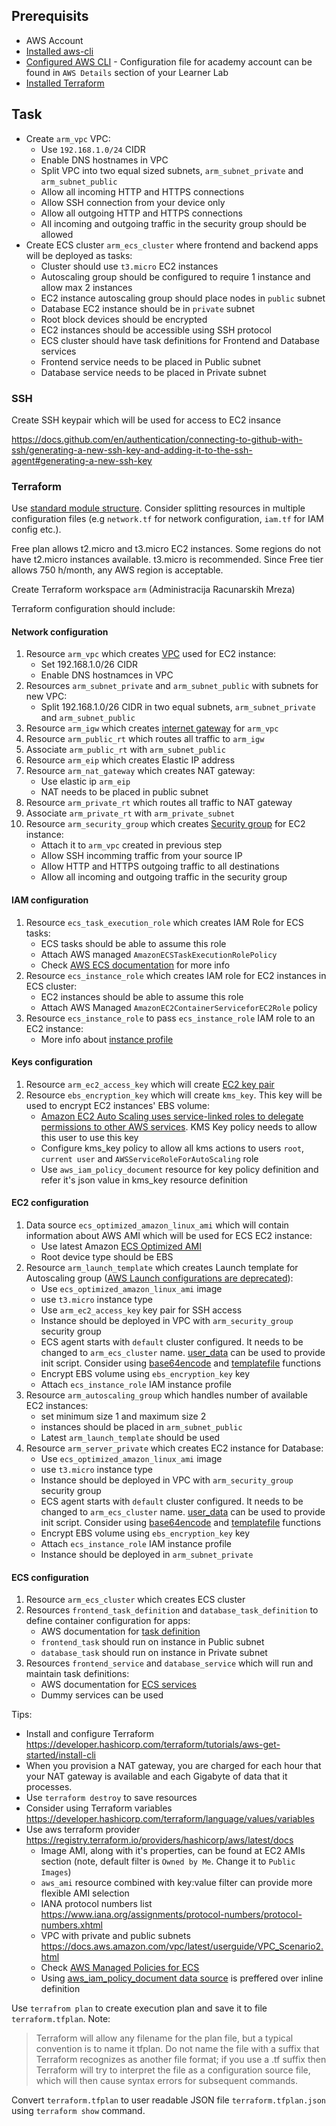 ## Prerequisits

* AWS Account
* [Installed aws-cli](https://docs.aws.amazon.com/cli/latest/userguide/getting-started-install.html)
* [Configured AWS CLI](https://docs.aws.amazon.com/cli/latest/userguide/cli-configure-files.html) - Configuration file for academy account can be found in `AWS Details` section of your Learner Lab
* [Installed Terraform](https://developer.hashicorp.com/terraform/tutorials/aws-get-started/install-cli)

## Task

* Create `arm_vpc` VPC:
    * Use `192.168.1.0/24` CIDR
    * Enable DNS hostnames in VPC
    * Split VPC into two equal sized subnets, `arm_subnet_private` and `arm_subnet_public`
    * Allow all incoming HTTP and HTTPS connections
    * Allow SSH connection from your device only
    * Allow all outgoing HTTP and HTTPS connections
    * All incoming and outgoing traffic in the security group should be allowed
* Create ECS cluster `arm_ecs_cluster` where frontend and backend apps will be deployed as tasks:
    * Cluster should use `t3.micro` EC2 instances
    * Autoscaling group should be configured to require 1 instance and allow max 2 instances
    * EC2 instance autoscaling group should place nodes in `public` subnet
    * Database EC2 instance should be in `private` subnet
    * Root block devices should be encrypted
    * EC2 instances should be accessible using SSH protocol
    * ECS cluster should have task definitions for Frontend and Database services
    * Frontend service needs to be placed in Public subnet
    * Database service needs to be placed in Private subnet

### SSH

Create SSH keypair which will be used for access to EC2 insance

https://docs.github.com/en/authentication/connecting-to-github-with-ssh/generating-a-new-ssh-key-and-adding-it-to-the-ssh-agent#generating-a-new-ssh-key

### Terraform

Use [standard module structure](https://developer.hashicorp.com/terraform/language/modules/develop/structure). Consider splitting resources in multiple configuration files (e.g `network.tf` for network configuration, `iam.tf` for IAM config etc.).

Free plan allows t2.micro and t3.micro EC2 instances. Some regions do not have t2.micro instances available. t3.micro is recommended. Since Free tier allows 750 h/month, any AWS region is acceptable.

Create Terraform workspace `arm` (Administracija Racunarskih Mreza)

Terraform configuration should include:

#### Network configuration

1. Resource `arm_vpc` which creates [VPC](https://docs.aws.amazon.com/vpc/latest/userguide/VPC_Internet_Gateway.html) used for EC2 instance:
    * Set 192.168.1.0/26 CIDR 
    * Enable DNS hostnamces in VPC
1. Resources `arm_subnet_private` and `arm_subnet_public` with subnets for new VPC:
    * Split 192.168.1.0/26 CIDR in two equal subnets, `arm_subnet_private` and `arm_subnet_public`
1. Resource `arm_igw` which creates [internet gateway](https://docs.aws.amazon.com/vpc/latest/userguide/VPC_Internet_Gateway.html) for `arm_vpc`
1. Resource `arm_public_rt` which routes all traffic to `arm_igw`
1. Associate `arm_public_rt` with `arm_subnet_public`
1. Resource `arm_eip` which creates Elastic IP address
1. Resource `arm_nat_gateway` which creates NAT gateway:
    * Use elastic ip `arm_eip`
    * NAT needs to be placed in public subnet
1. Resource `arm_private_rt` which routes all traffic to NAT gateway
1. Associate `arm_private_rt` with `arm_private_subnet`
1. Resource `arm_security_group` which creates [Security group](https://docs.aws.amazon.com/vpc/latest/userguide/VPC_SecurityGroups.html) for EC2 instance:
    * Attach it to `arm_vpc` created in previous step
    * Allow SSH incomming traffic from your source IP
    * Allow HTTP and HTTPS outgoing traffic to all destinations
    * Allow all incoming and outgoing traffic in the security group

#### IAM configuration

1. Resource `ecs_task_execution_role` which creates IAM Role for ECS tasks:
    * ECS tasks should be able to assume this role
    * Attach AWS managed `AmazonECSTaskExecutionRolePolicy`
    * Check [AWS ECS documentation](https://docs.aws.amazon.com/AmazonECS/latest/developerguide/task_execution_IAM_role.html#create-task-execution-role) for more info
1. Resource `ecs_instance_role` which creates IAM role for EC2 instances in ECS cluster:
    * EC2 instances should be able to assume this role
    * Attach AWS Managed `AmazonEC2ContainerServiceforEC2Role` policy
1. Resource `ecs_instance_role` to pass `ecs_instance_role` IAM role to an EC2 instance:
    * More info about [instance profile](https://docs.aws.amazon.com/AWSEC2/latest/UserGuide/iam-roles-for-amazon-ec2.html#ec2-instance-profile)

#### Keys configuration

1. Resource `arm_ec2_access_key` which will create [EC2 key pair](https://docs.aws.amazon.com/AWSEC2/latest/UserGuide/ec2-key-pairs.html)
1. Resource `ebs_encryption_key` which will create `kms_key`. This key will be used to encrypt EC2 instances' EBS volume:
    * [Amazon EC2 Auto Scaling uses service-linked roles to delegate permissions to other AWS services](https://docs.aws.amazon.com/autoscaling/ec2/userguide/key-policy-requirements-EBS-encryption.html). KMS Key policy needs to allow this user to use this key
    * Configure kms_key policy to allow all kms actions to users `root`, `current user` and `AWSServiceRoleForAutoScaling` role
    * Use `aws_iam_policy_document` resource for key policy definition and refer it's json value in kms_key resource definition

#### EC2 configuration

1. Data source `ecs_optimized_amazon_linux_ami` which will contain information about AWS AMI which will be used for ECS EC2 instance:
    * Use latest Amazon [ECS Optimized AMI](https://docs.aws.amazon.com/AmazonECS/latest/developerguide/ecs-optimized_AMI.html)
    * Root device type should be EBS
1. Resource `arm_launch_template` which creates Launch template for Autoscaling group ([AWS Launch configurations are deprecated](https://docs.aws.amazon.com/autoscaling/ec2/userguide/launch-configurations.html?icmpid=docs_ec2as_help_panel)):
    * Use `ecs_optimized_amazon_linux_ami` image
    * use `t3.micro` instance type
    * Use `arm_ec2_access_key` key pair for SSH access
    * Instance should be deployed in VPC with `arm_security_group` security group
    * ECS agent starts with `default` cluster configured. It needs to be changed to `arm_ecs_cluster` name. [user_data](https://registry.terraform.io/providers/hashicorp/aws/latest/docs/resources/launch_template#user_data) can be used to provide init script. Consider using [base64encode](https://developer.hashicorp.com/terraform/language/functions/base64encode) and [templatefile](https://developer.hashicorp.com/terraform/language/functions/templatefile) functions
    * Encrypt EBS volume using `ebs_encryption_key` key
    * Attach `ecs_instance_role` IAM instance profile
1. Resource `arm_autoscaling_group` which handles number of available EC2 instances:
    * set minimum size 1 and maximum size 2
    * instances should be placed in `arm_subnet_public`
    * Latest `arm_launch_template` should be used
1. Resource `arm_server_private` which creates EC2 instance for Database:
    * Use `ecs_optimized_amazon_linux_ami` image
    * use `t3.micro` instance type
    * Instance should be deployed in VPC with `arm_security_group` security group
    * ECS agent starts with `default` cluster configured. It needs to be changed to `arm_ecs_cluster` name. [user_data](https://registry.terraform.io/providers/hashicorp/aws/latest/docs/resources/launch_template#user_data) can be used to provide init script. Consider using [base64encode](https://developer.hashicorp.com/terraform/language/functions/base64encode) and [templatefile](https://developer.hashicorp.com/terraform/language/functions/templatefile) functions
    * Encrypt EBS volume using `ebs_encryption_key` key
    * Attach `ecs_instance_role` IAM instance profile
    * Instance should be deployed in `arm_subnet_private`


#### ECS configuration

1. Resource `arm_ecs_cluster` which creates ECS cluster
1. Resources `frontend_task_definition` and `database_task_definition` to define container configuration for apps:
    * AWS documentation for [task definition](https://docs.aws.amazon.com/AmazonECS/latest/developerguide/task_definitions.html)
    * `frontend_task` should run on instance in Public subnet
    * `database_task` should run on instance in Private subnet
1. Resources `frontend_service` and `database_service` which will run and maintain task definitions:
    * AWS documentation for [ECS services](https://docs.aws.amazon.com/AmazonECS/latest/developerguide/ecs_services.html)
    * Dummy services can be used


Tips:
* Install and configure Terraform https://developer.hashicorp.com/terraform/tutorials/aws-get-started/install-cli
* When you provision a NAT gateway, you are charged for each hour that your NAT gateway is available and each Gigabyte of data that it processes.
* Use `terraform destroy` to save resources
* Consider using Terraform variables https://developer.hashicorp.com/terraform/language/values/variables
* Use aws terraform provider https://registry.terraform.io/providers/hashicorp/aws/latest/docs
    * Image AMI, along with it's properties, can be found at EC2 AMIs section (note, default filter is `Owned by Me`. Change it to `Public Images`)
    * `aws_ami` resource combined with key:value filter can provide more flexible AMI selection
    * IANA protocol numbers list https://www.iana.org/assignments/protocol-numbers/protocol-numbers.xhtml
    * VPC with private and public subnets https://docs.aws.amazon.com/vpc/latest/userguide/VPC_Scenario2.html
    * Check [AWS Managed Policies for ECS](https://docs.aws.amazon.com/AmazonECS/latest/developerguide/security-iam-awsmanpol.html)
    * Using [aws_iam_policy_document data source](https://developer.hashicorp.com/terraform/tutorials/aws/aws-iam-policy#refactor-your-policy) is preffered over inline definition


Use `terrafrom plan` to create execution plan and save it to file `terraform.tfplan`. Note:
> Terraform will allow any filename for the plan file, but a typical convention is to name it tfplan. Do not name the file with a suffix that Terraform recognizes as another file format; if you use a .tf suffix then Terraform will try to interpret the file as a configuration source file, which will then cause syntax errors for subsequent commands.

Convert `terraform.tfplan` to user readable JSON file `terraform.tfplan.json` using `terraform show` command.
